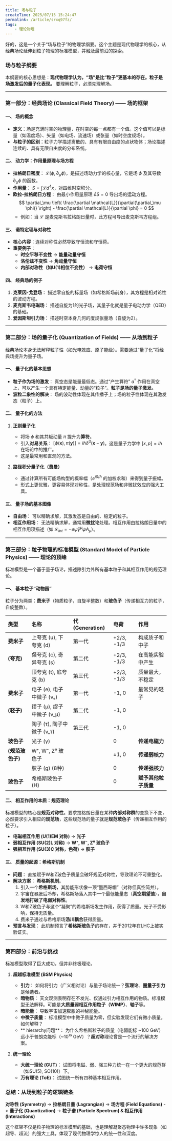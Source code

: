 ```yaml
---
title: 场与粒子
createTime: 2025/07/15 15:24:47
permalink: /article/srxq97fz/
tags: 
    - 理论物理
---
```

好的，这是一个关于“场与粒子”的物理学纲要。这个主题是现代物理学的核心，从经典场论延伸到粒子物理的标准模型，并触及最前沿的探索。

### **场与粒子纲要**

本纲要的核心思想是：**现代物理学认为，“场”是比“粒子”更基本的存在。粒子是场激发后的量子化表现。** 要理解粒子，必须先理解场。

---

### **第一部分：经典场论 (Classical Field Theory) —— 场的框架**

#### **一、 场的概念**
*   **定义**：场是充满时空的物理量，在时空的每一点都有一个值。这个值可以是标量（如温度场）、矢量（如电场、流速场）或张量（如时空度规场）。
*   **与粒子的区别**：粒子力学描述离散的、具有有限自由度的点状物体；场论描述连续的、具有无限自由度的分布系统。

#### **二、 动力学：作用量原理与场方程**
*   **拉格朗日密度**： $\mathcal{L}(\phi, \partial_\mu \phi)$，是描述场动力学的核心量，它是场 $\phi$ 及其导数 $\partial_\mu \phi$ 的函数。
*   **作用量**： $S = \int \mathcal{L}  d^4x$，对四维时空积分。
*   **欧拉-拉格朗日方程**： 由最小作用量原理 $\delta S = 0$ 导出场的运动方程。
    $$ \partial_\mu \left( \frac{\partial \mathcal{L}}{\partial(\partial_\mu \phi)} \right) - \frac{\partial \mathcal{L}}{\partial \phi} = 0 $$
    *   例如：当 $\mathcal{L}$ 是麦克斯韦拉格朗日量时，此方程可导出麦克斯韦方程组。

#### **三、 诺特定理与对称性**
*   **核心内容**：连续对称性必然导致守恒流和守恒荷。
*   **重要例子**：
    *   **时空平移不变性** -> **能量动量守恒**
    *   **洛伦兹不变性** -> **角动量守恒**
    *   **内部对称性（如U(1)相位不变性）** -> **电荷守恒**

#### **四、 经典场的例子**
1.  **克莱因-戈登场**： 描述零自旋的标量场（如希格斯场前身），其方程是相对论性的波动方程。
2.  **麦克斯韦电磁场**： 描述自旋为1的光子场，其量子化就是量子电动力学（QED）的基础。
3.  **爱因斯坦引力场**： 描述时空本身几何的度规张量场（自旋为2）。

---

### **第二部分：场的量子化 (Quantization of Fields) —— 从场到粒子**

经典场论本身无法解释粒子性（如光电效应、原子能级）。需要通过“量子化”将经典场提升为量子场。

#### **一、 量子化的基本思想**
*   **粒子作为场的激发**： 真空态是能量最低态。通过“产生算符” $a^\dagger$ 作用在真空上，可以产生一个具有特定能量、动量的“粒子”。**粒子是场的量子激发。**
*   **波粒二象性的解决**： 场的波动性体现在其传播子上；场的粒子性体现在其激发态（粒子）上。

#### **二、 量子化的方法**
1.  **正则量子化**
    *   将场 $\phi$ 和其共轭动量 $\pi$ 提升为**算符**。
    *   引入**对易关系**： $[\phi(\mathbf{x}), \pi(\mathbf{y})] = i\hbar \delta^3(\mathbf{x}-\mathbf{y})$。这是量子力学中 $[x, p] = i\hbar$ 在场论中的推广。
    *   这是最常用和直观的方法。

2.  **路径积分量子化（费曼）**
    *   通过计算所有可能场构型的概率幅（$e^{iS/\hbar}$ 的加权求和）来得到量子振幅。
    *   形式上更优雅，更容易体现对称性，是处理规范场和非微扰效应的强大工具。

#### **三、 量子场的基本图像**
*   **自由场**： 可以精确求解，其激发态是自由的、稳定的粒子。
*   **相互作用场**： 无法精确求解，通常用**微扰论**处理。相互作用由拉格朗日量中的相互作用项描述（如 $\mathcal{L}_{int} = -e \bar{\psi} \gamma^\mu \psi A_\mu$）。

---

### **第三部分：粒子物理的标准模型 (Standard Model of Particle Physics) —— 理论的顶峰**

标准模型是一个基于量子场论，描述除引力外所有基本粒子和其相互作用的规范理论。

#### **一、 基本粒子“动物园”**
粒子分为两类：**费米子**（物质粒子，自旋半整数）和**玻色子**（传递相互力的粒子，自旋整数）。

| 类型 | 名称 | 代 (Generation) | 电荷 | 作用 |
| :--- | :--- | :--- | :--- | :--- |
| **费米子** | 上夸克 (u), 下夸克 (d) | 第一代 | +2/3, -1/3 | 构成质子和中子 |
| **(夸克)** | 粲夸克 (c), 奇异夸克 (s) | 第二代 | +2/3, -1/3 | 在高能实验中产生 |
| | 顶夸克 (t), 底夸克 (b) | 第三代 | +2/3, -1/3 | 质量最大，不稳定 |
| **费米子** | 电子 (e), 电子中微子 (νₑ) | 第一代 | -1, 0 | 最常见的轻子 |
| **(轻子)** | 缪子 (μ), 缪子中微子 (ν_μ) | 第二代 | -1, 0 | |
| | 陶子 (τ), 陶子中微子 (ν_τ) | 第三代 | -1, 0 | |
| **玻色子** | 光子 (γ) | | 0 | **传递电磁力** |
| **(规范玻色子)** | W⁺, W⁻, Z⁰ 玻色子 | | ±1, 0 | **传递弱核力** |
| | 胶子 (g) (8种) | | 0 | **传递强核力** |
| **玻色子** | 希格斯玻色子 (H) | | 0 | **赋予其他粒子质量** |

#### **二、 相互作用的本质：规范理论**
标准模型的核心是**规范对称性**。要求拉格朗日量在某种**内部对称群**的变换下不变，必然要求引入相应的**规范场**，这些规范场的量子就是**规范玻色子**（传递相互作用的粒子）。

*   **电磁相互作用 (U(1)EM 对称)** -> **光子**
*   **弱相互作用 (SU(2)L 对称)** -> **W⁺, W⁻, Z⁰ 玻色子**
*   **强相互作用 (SU(3)C 对称，色荷)** -> **胶子**

#### **三、 质量的起源：希格斯机制**
*   **问题**： 直接赋予W和Z玻色子质量会破坏规范对称性，导致理论不可重整化。
*   **解决方案**： **希格斯机制**。
    1.  引入一个**希格斯场**，其势能形状像一顶“墨西哥帽”（对称但真空简并）。
    2.  宇宙在暴胀后冷却，希格斯场落入其中一个最低能量态（**真空期望值**），**自发地打破了电弱对称性**。
    3.  W和Z玻色子与这个“凝聚”的希格斯场发生作用，获得了质量。光子不受影响，保持无质量。
    4.  费米子通过与希格斯场**汤川耦合**获得质量。
*   **预言与发现**： 此机制预言了**希格斯玻色子**的存在，并于2012年在LHC上被实验证实。

---

### **第四部分：前沿与挑战**

标准模型取得了巨大成功，但并非终极理论。

1.  **超越标准模型 (BSM Physics)**
    *   **引力**： 如何将引力（广义相对论）与量子场论统一？**弦理论**、**圈量子引力**是候选者。
    *   **暗物质**： 天文观测表明存在不发光、仅通过引力相互作用的物质。标准模型无法解释。可能是**大质量弱相互作用粒子（WIMP）**、**轴子**等。
    *   **暗能量**： 导致宇宙加速膨胀的神秘能量。
    *   **中微子质量**： 标准模型中中微子质量为零，但实验发现它们有微小质量。如何解释？
    *   ** hierarchy问题**： 为什么希格斯粒子的质量（电弱能标 ~100 GeV）远小于普朗克能标（~10¹⁹ GeV）？**超对称**理论曾是一个流行的解决方案。

2.  **统一理论**
    *   **大统一理论 (GUT)**： 试图将电磁、弱、强三种力统一在一个更大的规范群（如SU(5), SO(10)）下。
    *   **万有理论 (ToE)**： 试图统一所有四种基本相互作用。

### **总结：从场到粒子的逻辑链条**

**对称性 (Symmetry)** -> **拉格朗日量 (Lagrangian)** -> **场方程 (Field Equations)** -> **量子化 (Quantization)** -> **粒子谱 (Particle Spectrum) & 相互作用 (Interactions)**

这个框架不仅是粒子物理的标准模型的基础，也是理解凝聚态物理中许多现象（如超导、超流）的强大工具，体现了现代物理学惊人的统一性和深度。